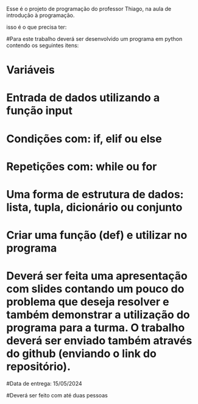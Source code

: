 Esse é o projeto de programação do professor Thiago, na aula de introdução à programação.

isso é o que precisa ter:

#Para este trabalho deverá ser desenvolvido um programa em python contendo os seguintes itens:

# Variáveis
# Entrada de dados utilizando a função input
# Condições com: if, elif ou else
# Repetições com: while ou for
# Uma forma de estrutura de dados: lista, tupla, dicionário ou conjunto
# Criar uma função (def) e utilizar no programa
# Deverá ser feita uma apresentação com slides contando um pouco do problema que deseja resolver e também demonstrar a utilização do programa para a turma. O trabalho deverá ser enviado também através do github (enviando o link do repositório).

#Data de entrega: 15/05/2024

#Deverá ser feito com até duas pessoas
